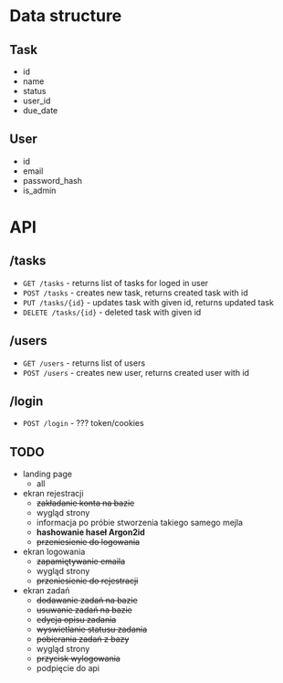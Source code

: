 # Data structure

## Task

- id
- name
- status
- user_id
- due_date

## User

- id
- email
- password_hash
- is_admin

# API

## /tasks

- `GET /tasks` - returns list of tasks for loged in user
- `POST /tasks` - creates new task, returns created task with id
- `PUT /tasks/{id}` - updates task with given id, returns updated task
- `DELETE /tasks/{id}` - deleted task with given id

## /users

- `GET /users` - returns list of users
- `POST /users` - creates new user, returns created user with id

## /login

- `POST /login` - ??? token/cookies

## TODO

- landing page
  - all
- ekran rejestracji
  - ~~zakładanie konta na bazie~~
  - wygląd strony
  - informacja po próbie stworzenia takiego samego mejla
  - **hashowanie haseł Argon2id**
  - ~~przeniesienie do logowania~~
- ekran logowania
  - ~~zapamiętywanie emaila~~
  - wygląd strony
  - ~~przeniesienie do rejestracji~~
- ekran zadań
  - ~~dodawanie zadań na bazie~~
  - ~~usuwanie zadań na bazie~~
  - ~~edycja opisu zadania~~
  - ~~wyswietlanie statusu zadania~~
  - ~~pobierania zadań z bazy~~
  - wygląd strony
  - ~~przycisk wylogowania~~
  - podpięcie do api
